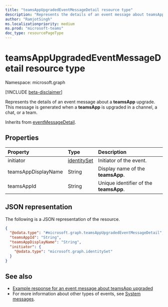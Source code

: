 ```yaml
---
title: "teamsAppUpgradedEventMessageDetail resource type"
description: "Represents the details of an event message about teamsApp upgraded."
author: "RamjotSingh"
ms.localizationpriority: medium
ms.prod: "microsoft-teams"
doc_type: resourcePageType
---
```


# teamsAppUpgradedEventMessageDetail resource type

Namespace: microsoft.graph

[!INCLUDE [beta-disclaimer](../../includes/beta-disclaimer.md)]

Represents the details of an event message about a **teamsApp** upgrade.
This message is generated when a **teamsApp** is upgraded in a channel, a chat, or a team.


Inherits from [eventMessageDetail](../resources/eventmessagedetail.md).

## Properties
|Property|Type|Description|
|:---|:---|:---|
|initiator|[identitySet](../resources/identityset.md)|Initiator of the event.|
|teamsAppDisplayName|String|Display name of the **teamsApp**.|
|teamsAppId|String|Unique identifier of the **teamsApp**.|

## JSON representation
The following is a JSON representation of the resource.
<!-- {
  "blockType": "resource",
  "@odata.type": "microsoft.graph.teamsAppUpgradedEventMessageDetail",
  "baseType": "microsoft.graph.eventMessageDetail"
}
-->
``` json
{
  "@odata.type": "#microsoft.graph.teamsAppUpgradedEventMessageDetail",
  "teamsAppId": "String",
  "teamsAppDisplayName": "String",
  "initiator": {
    "@odata.type": "microsoft.graph.identitySet"
  }
}
```


## See also
- [Example response for an event message about teamsApp upgraded](/graph/system-messages/#teams-app-upgraded)
- For more information about other types of events, see [System messages](/graph/system-messages).
